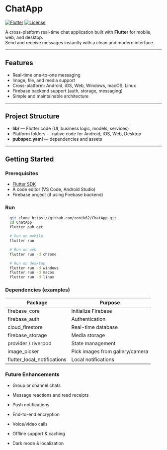 # ChatApp

[![Flutter](https://img.shields.io/badge/Flutter-3.13.8-blue?logo=flutter)](https://flutter.dev)
[![License](https://img.shields.io/badge/License-MIT-green)](LICENSE)

A cross-platform real-time chat application built with **Flutter** for mobile, web, and desktop.  
Send and receive messages instantly with a clean and modern interface.

---

## Features

- Real-time one-to-one messaging  
- Image, file, and media support  
- Cross-platform: Android, iOS, Web, Windows, macOS, Linux  
- Firebase backend support (auth, storage, messaging)  
- Simple and maintainable architecture  

---

## Project Structure


- **lib/** — Flutter code (UI, business logic, models, services)  
- Platform folders — native code for Android, iOS, Web, Desktop  
- **pubspec.yaml** — dependencies and assets  

---

## Getting Started

### Prerequisites

- [Flutter SDK](https://flutter.dev)  
- A code editor (VS Code, Android Studio)  
- Firebase project (if using Firebase backend)  

### Run

```bash
  git clone https://github.com/ronik62/ChatApp.git
  cd ChatApp
  flutter pub get

  # Run on mobile
  flutter run

  # Run on web
  flutter run -d chrome

  # Run on desktop
  flutter run -d windows
  flutter run -d macos
  flutter run -d linux
```
### Dependencies (examples)

| Package                     | Purpose                         |
| --------------------------- | ------------------------------- |
| firebase_core               | Initialize Firebase             |
| firebase_auth               | Authentication                  |
| cloud_firestore             | Real-time database              |
| firebase_storage            | Media storage                   |
| provider / riverpod         | State management                |
| image_picker                | Pick images from gallery/camera |
| flutter_local_notifications | Local notifications             |

### Future Enhancements

  - Group or channel chats

  - Message reactions and read receipts

  - Push notifications

  - End-to-end encryption

  - Voice/video calls

  - Offline support & caching

  - Dark mode & localization
